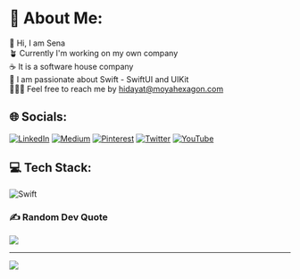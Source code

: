 # 💫 About Me:
🔭 Hi, I am Sena<br>🪴 Currently I'm working on my own company<br>☕️ It is a software house company<br>🍎 I am passionate about Swift - SwiftUI and UIKit<br>🧑🏻‍💻 Feel free to reach me by hidayat@moyahexagon.com


## 🌐 Socials:
[![LinkedIn](https://img.shields.io/badge/LinkedIn-%230077B5.svg?logo=linkedin&logoColor=white)](https://linkedin.com/in/hidayat-abisena) [![Medium](https://img.shields.io/badge/Medium-12100E?logo=medium&logoColor=white)](https://medium.com/@hidayatabisena) [![Pinterest](https://img.shields.io/badge/Pinterest-%23E60023.svg?logo=Pinterest&logoColor=white)](https://pinterest.com/@hidayatabisena) [![Twitter](https://img.shields.io/badge/Twitter-%231DA1F2.svg?logo=Twitter&logoColor=white)](https://twitter.com/hidayatabisena) [![YouTube](https://img.shields.io/badge/YouTube-%23FF0000.svg?logo=YouTube&logoColor=white)](https://youtube.com/c/iswiftbootcamp) 

## 💻 Tech Stack:
![Swift](https://img.shields.io/badge/swift-F54A2A?style=flat&logo=swift&logoColor=white) 


### ✍️ Random Dev Quote
![](https://quotes-github-readme.vercel.app/api?type=horizontal&theme=radical)

---
[![](https://visitcount.itsvg.in/api?id=hidayatabisena&icon=0&color=1)](https://visitcount.itsvg.in)

<!-- Proudly created with GPRM ( https://gprm.itsvg.in ) -->

<!---
hidayatabisena/hidayatabisena is a ✨ special ✨ repository because its `README.md` (this file) appears on your GitHub profile.
You can click the Preview link to take a look at your changes.
--->
